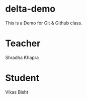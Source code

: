 # delta-demo
This is a Demo for Git &amp; Github class.

# Teacher
Shradha Khapra

# Student
Vikas Bisht